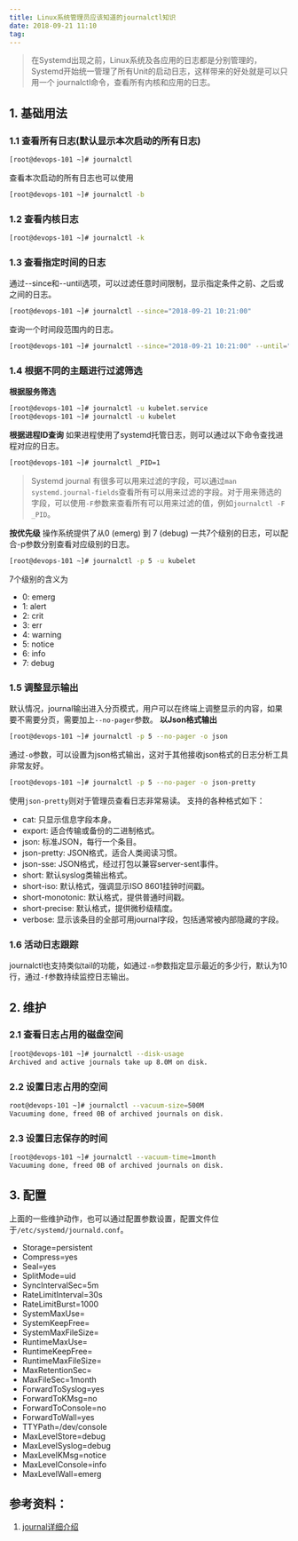 ```yaml
---
title: Linux系统管理员应该知道的journalctl知识
date: 2018-09-21 11:10
tag: 
---
```


> 在Systemd出现之前，Linux系统及各应用的日志都是分别管理的，Systemd开始统一管理了所有Unit的启动日志，这样带来的好处就是可以只用一个 journalctl命令，查看所有内核和应用的日志。


## 1. 基础用法

### 1.1 查看所有日志(默认显示本次启动的所有日志)
```bash
[root@devops-101 ~]# journalctl
```
查看本次启动的所有日志也可以使用
```bash
[root@devops-101 ~]# journalctl -b
```

### 1.2 查看内核日志
```bash
[root@devops-101 ~]# journalctl -k
```

### 1.3 查看指定时间的日志
通过--since和--until选项，可以过滤任意时间限制，显示指定条件之前、之后或之间的日志。
```bash
[root@devops-101 ~]# journalctl --since="2018-09-21 10:21:00"
```
查询一个时间段范围内的日志。
```bash
[root@devops-101 ~]# journalctl --since="2018-09-21 10:21:00" --until="2018-09-21 10:22:00"
```

### 1.4 根据不同的主题进行过滤筛选
**根据服务筛选**
```bash
[root@devops-101 ~]# journalctl -u kubelet.service
[root@devops-101 ~]# journalctl -u kubelet
```
**根据进程ID查询**
如果进程使用了systemd托管日志，则可以通过以下命令查找进程对应的日志。
```bash
[root@devops-101 ~]# journalctl _PID=1
```
> Systemd journal 有很多可以用来过滤的字段，可以通过```man systemd.journal-fields```查看所有可以用来过滤的字段。对于用来筛选的字段，可以使用```-F```参数来查看所有可以用来过滤的值，例如```journalctl -F _PID```。

**按优先级**
操作系统提供了从0 (emerg) 到 7 (debug) 一共7个级别的日志，可以配合-p参数分别查看对应级别的日志。
```bash
[root@devops-101 ~]# journalctl -p 5 -u kubelet
```
7个级别的含义为

* 0: emerg
* 1: alert
* 2: crit
* 3: err
* 4: warning
* 5: notice
* 6: info
* 7: debug

### 1.5 调整显示输出
默认情况，journal输出进入分页模式，用户可以在终端上调整显示的内容，如果要不需要分页，需要加上```--no-pager```参数。
**以Json格式输出**
```bash
[root@devops-101 ~]# journalctl -p 5 --no-pager -o json
```
通过```-o```参数，可以设置为json格式输出，这对于其他接收json格式的日志分析工具非常友好。
```bash
[root@devops-101 ~]# journalctl -p 5 --no-pager -o json-pretty
```
使用```json-pretty```则对于管理员查看日志非常易读。
支持的各种格式如下：

* cat: 只显示信息字段本身。
* export: 适合传输或备份的二进制格式。
* json: 标准JSON，每行一个条目。
* json-pretty: JSON格式，适合人类阅读习惯。
* json-sse: JSON格式，经过打包以兼容server-sent事件。
* short: 默认syslog类输出格式。
* short-iso: 默认格式，强调显示ISO 8601挂钟时间戳。
* short-monotonic: 默认格式，提供普通时间戳。
* short-precise: 默认格式，提供微秒级精度。
* verbose: 显示该条目的全部可用journal字段，包括通常被内部隐藏的字段。

### 1.6 活动日志跟踪
journalctl也支持类似tail的功能，如通过```-n```参数指定显示最近的多少行，默认为10行，通过```-f```参数持续监控日志输出。

## 2. 维护

### 2.1 查看日志占用的磁盘空间
```bash
[root@devops-101 ~]# journalctl --disk-usage
Archived and active journals take up 8.0M on disk.
```

### 2.2 设置日志占用的空间
```bash
root@devops-101 ~]# journalctl --vacuum-size=500M
Vacuuming done, freed 0B of archived journals on disk.
```

### 2.3 设置日志保存的时间
```bash
[root@devops-101 ~]# journalctl --vacuum-time=1month
Vacuuming done, freed 0B of archived journals on disk.
```

## 3. 配置
上面的一些维护动作，也可以通过配置参数设置，配置文件位于```/etc/systemd/journald.conf```。

* Storage=persistent
* Compress=yes
* Seal=yes
* SplitMode=uid
* SyncIntervalSec=5m
* RateLimitInterval=30s
* RateLimitBurst=1000
* SystemMaxUse=
* SystemKeepFree=
* SystemMaxFileSize=
* RuntimeMaxUse=
* RuntimeKeepFree=
* RuntimeMaxFileSize=
* MaxRetentionSec=
* MaxFileSec=1month
* ForwardToSyslog=yes
* ForwardToKMsg=no
* ForwardToConsole=no
* ForwardToWall=yes
* TTYPath=/dev/console
* MaxLevelStore=debug
* MaxLevelSyslog=debug
* MaxLevelKMsg=notice
* MaxLevelConsole=info
* MaxLevelWall=emerg

## 参考资料：

1. [journal详细介绍](http://blog.51cto.com/13598893/2072212)













